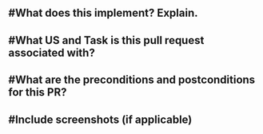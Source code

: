 #What does this implement? Explain.
---

#What US and Task is this pull request associated with?
---

#What are the preconditions and postconditions for this PR?
---

#Include screenshots (if applicable)
---